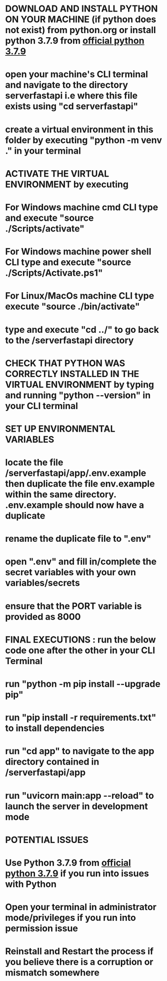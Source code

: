 # DOWNLOAD AND INSTALL PYTHON ON YOUR MACHINE (if python does not exist) from python.org or install python 3.7.9 from [official python 3.7.9](https://www.python.org/downloads/release/python-379/) 
 
# open your machine's CLI terminal and navigate to the directory serverfastapi i.e where this file exists using "cd serverfastapi"
# create a virtual environment in this folder by executing "python -m venv ." in your terminal

# ACTIVATE THE VIRTUAL ENVIRONMENT by executing
# For Windows machine cmd CLI type and execute "source ./Scripts/activate"
# For Windows machine power shell CLI type and execute "source ./Scripts/Activate.ps1"
# For Linux/MacOs machine CLI type execute "source ./bin/activate"
# type and execute "cd ../" to go back to the /serverfastapi directory


# CHECK THAT PYTHON WAS CORRECTLY INSTALLED IN THE VIRTUAL ENVIRONMENT by typing and running "python --version" in your CLI terminal


# SET UP ENVIRONMENTAL VARIABLES
# locate the file /serverfastapi/app/.env.example then duplicate the file env.example within the same directory. .env.example should now have a duplicate
# rename the duplicate file to ".env"
# open ".env" and fill in/complete the secret variables with your own variables/secrets
# ensure that the PORT variable is provided as 8000


# FINAL EXECUTIONS : run the below code one after the other in your CLI Terminal
# run "python -m pip install --upgrade pip"
# run "pip install -r requirements.txt" to install dependencies
# run "cd app" to navigate to the app directory contained in /serverfastapi/app
# run "uvicorn main:app --reload" to launch the server in development mode



# POTENTIAL ISSUES
# Use Python 3.7.9 from [official python 3.7.9](https://www.python.org/downloads/release/python-379/) if you run into issues with Python
# Open your terminal in administrator mode/privileges if you run into permission issue
# Reinstall and Restart the process if you believe there is a corruption or mismatch somewhere
